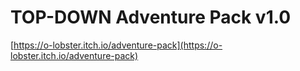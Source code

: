# TOP-DOWN Adventure Pack v1.0

[https://o-lobster.itch.io/adventure-pack](https://o-lobster.itch.io/adventure-pack)
